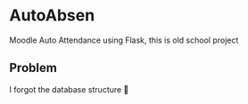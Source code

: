 # AutoAbsen
Moodle Auto Attendance using Flask, this is old school project

## Problem
I forgot the database structure 🤣
